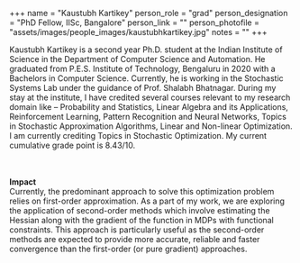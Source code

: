 +++
name = "Kaustubh Kartikey"
person_role = "grad"
person_designation = "PhD Fellow, IISc, Bangalore"
person_link = ""
person_photofile = "assets/images/people_images/kaustubhkartikey.jpg"
notes = ""
+++

Kaustubh Kartikey is a second year Ph.D. student at the Indian Institute of Science in the Department of Computer Science and Automation. He graduated from P.E.S. Institute of Technology, Bengaluru in 2020 with a Bachelors in Computer Science. Currently, he is working in the Stochastic Systems Lab under the guidance of Prof. Shalabh Bhatnagar. During my stay at the institute, I have credited several courses relevant to my research domain like – Probability and Statistics, Linear Algebra and its Applications, Reinforcement Learning, Pattern Recognition and Neural Networks, Topics in Stochastic Approximation Algorithms, Linear and Non-linear Optimization. I am currently crediting Topics in Stochastic Optimization. My current cumulative grade point is 8.43/10.


<br><br><b>Impact</b><br> Currently, the predominant approach to solve this optimization problem relies on first-order approximation. As a part of my work, we are exploring the application of second-order methods which involve estimating the Hessian along with the gradient of the function in MDPs with functional constraints. This approach is particularly useful as the second-order methods are expected to provide more accurate, reliable and faster convergence than the first-order (or pure gradient) approaches.

